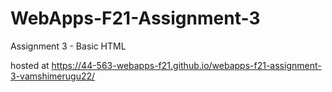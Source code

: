 # WebApps-F21-Assignment-3
Assignment 3 - Basic HTML

hosted at <https://44-563-webapps-f21.github.io/webapps-f21-assignment-3-vamshimerugu22/>
